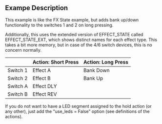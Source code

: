 ## Exampe Description

This example is like the FX State example, but adds bank up/down functionality to the switches 1 and 2 on long pressing.

Additionally, this uses the extended version of EFFECT_STATE called EFFECT_STATE_EXT, which shows distinct names for each effect type. This takes a bit more memory, but in case of the 4/6 switch devices, this is no concern normally.

|            | Action: Short Press          | Action: Long Press       |
|------------|------------------------------|--------------------------|
| Switch 1   | Effect A                     | Bank Down                |
| Switch 2   | Effect B                     | Bank Up                  |
| Switch A   | Effect DLY                   |                          |
| Switch B   | Effect REV                   |                          |


If you do not want to have a LED segment assigned to the hold action (or any other), just add the "use_leds = False" option (see definitions of the actions).

